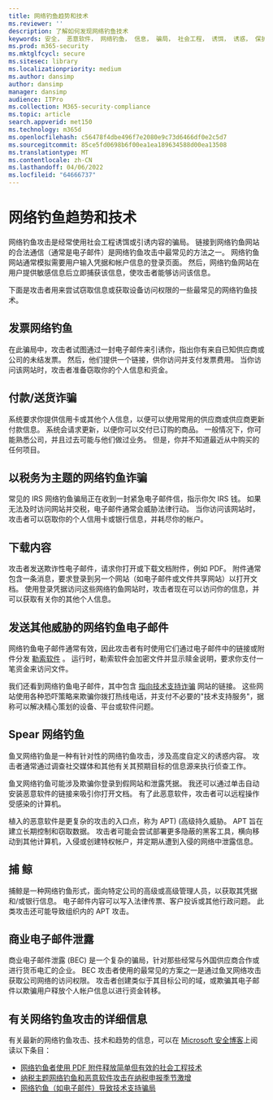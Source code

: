 ```yaml
---
title: 网络钓鱼趋势和技术
ms.reviewer: ''
description: 了解如何发现网络钓鱼技术
keywords: 安全， 恶意软件， 网络钓鱼， 信息， 骗局， 社会工程， 诱饵， 诱惑， 保护， 趋势， 目标攻击， 鱼叉钓鱼， 捕鲸
ms.prod: m365-security
ms.mktglfcycl: secure
ms.sitesec: library
ms.localizationpriority: medium
ms.author: dansimp
author: dansimp
manager: dansimp
audience: ITPro
ms.collection: M365-security-compliance
ms.topic: article
search.appverid: met150
ms.technology: m365d
ms.openlocfilehash: c56478f4dbe496f7e2080e9c73d6466df0e2c5d7
ms.sourcegitcommit: 85ce5fd0698b6f00ea1ea189634588d00ea13508
ms.translationtype: MT
ms.contentlocale: zh-CN
ms.lasthandoff: 04/06/2022
ms.locfileid: "64666737"
---
```

# <a name="phishing-trends-and-techniques"></a>网络钓鱼趋势和技术

网络钓鱼攻击是经常使用社会工程诱饵或引诱内容的骗局。 链接到网络钓鱼网站的合法通信（通常是电子邮件）是网络钓鱼攻击中最常见的方法之一。 网络钓鱼网站通常模拟需要用户输入凭据和帐户信息的登录页面。 然后，网络钓鱼网站在用户提供敏感信息后立即捕获该信息，使攻击者能够访问该信息。

下面是攻击者用来尝试窃取信息或获取设备访问权限的一些最常见的网络钓鱼技术。

## <a name="invoice-phishing"></a>发票网络钓鱼

在此骗局中，攻击者试图通过一封电子邮件来引诱你，指出你有来自已知供应商或公司的未结发票。 然后，他们提供一个链接，供你访问并支付发票费用。 当你访问该网站时，攻击者准备窃取你的个人信息和资金。

## <a name="paymentdelivery-scam"></a>付款/送货诈骗

系统要求你提供信用卡或其他个人信息，以便可以使用常用的供应商或供应商更新付款信息。 系统会请求更新，以便你可以交付已订购的商品。 一般情况下，你可能熟悉公司，并且过去可能与他们做过业务。 但是，你并不知道最近从中购买的任何项目。

## <a name="tax-themed-phishing-scams"></a>以税务为主题的网络钓鱼诈骗

常见的 IRS 网络钓鱼骗局正在收到一封紧急电子邮件信，指示你欠 IRS 钱。 如果无法及时访问网站并交税，电子邮件通常会威胁法律行动。 当你访问该网站时，攻击者可以窃取你的个人信用卡或银行信息，并耗尽你的帐户。

## <a name="downloads"></a>下载内容

攻击者发送欺诈性电子邮件，请求你打开或下载文档附件，例如 PDF。 附件通常包含一条消息，要求登录到另一个网站（如电子邮件或文件共享网站）以打开文档。 使用登录凭据访问这些网络钓鱼网站时，攻击者现在可以访问你的信息，并可以获取有关你的其他个人信息。

## <a name="phishing-emails-that-deliver-other-threats"></a>发送其他威胁的网络钓鱼电子邮件

网络钓鱼电子邮件通常有效，因此攻击者有时使用它们通过电子邮件中的链接或附件分发 [勒索软件](/security/compass/human-operated-ransomware) 。 运行时，勒索软件会加密文件并显示赎金说明，要求你支付一笔资金来访问文件。

我们还看到网络钓鱼电子邮件，其中包含 [指向技术支持诈骗](support-scams.md) 网站的链接。 这些网站使用各种恐吓策略来欺骗你拨打热线电话，并支付不必要的"技术支持服务"，据称可以解决精心策划的设备、平台或软件问题。

## <a name="spear-phishing"></a>Spear 网络钓鱼

鱼叉网络钓鱼是一种有针对性的网络钓鱼攻击，涉及高度自定义的诱惑内容。 攻击者通常通过调查社交媒体和其他有关其预期目标的信息源来执行侦查工作。

鱼叉网络钓鱼可能涉及欺骗你登录到假网站和泄露凭据。 我还可以通过单击自动安装恶意软件的链接来吸引你打开文档。 有了此恶意软件，攻击者可以远程操作受感染的计算机。

植入的恶意软件是更复杂的攻击的入口点，称为 APT)  (高级持久威胁。 APT 旨在建立长期控制和窃取数据。 攻击者可能会尝试部署更多隐蔽的黑客工具，横向移动到其他计算机，入侵或创建特权帐户，并定期从遭到入侵的网络中泄露信息。

## <a name="whaling"></a>捕 鲸

捕鲸是一种网络钓鱼形式，面向特定公司的高级或高级管理人员，以获取其凭据和/或银行信息。 电子邮件内容可以写入法律传票、客户投诉或其他行政问题。 此类攻击还可能导致组织内的 APT 攻击。

## <a name="business-email-compromise"></a>商业电子邮件泄露

商业电子邮件泄露 (BEC) 是一个复杂的骗局，针对那些经常与外国供应商合作或进行货币电汇的企业。 BEC 攻击者使用的最常见的方案之一是通过鱼叉网络攻击获取公司网络的访问权限。 攻击者创建类似于其目标公司的域，或欺骗其电子邮件以欺骗用户释放个人帐户信息以进行资金转移。

## <a name="more-information-about-phishing-attacks"></a>有关网络钓鱼攻击的详细信息

有关最新的网络钓鱼攻击、技术和趋势的信息，可以在 [Microsoft 安全博客](https://www.microsoft.com/security/blog/product/windows/)上阅读以下条目：

- [网络钓鱼者使用 PDF 附件释放简单但有效的社会工程技术](https://cloudblogs.microsoft.com/microsoftsecure/2017/01/26/phishers-unleash-simple-but-effective-social-engineering-techniques-using-pdf-attachments/?source=mmpc)
- [纳税主题网络钓鱼和恶意软件攻击在纳税申报季节激增](https://cloudblogs.microsoft.com/microsoftsecure/2017/03/20/tax-themed-phishing-and-malware-attacks-proliferate-during-the-tax-filing-season/?source=mmpc)
- [网络钓鱼（如电子邮件）导致技术支持骗局](https://cloudblogs.microsoft.com/microsoftsecure/2017/08/07/links-in-phishing-like-emails-lead-to-tech-support-scam/?source=mmpc)
